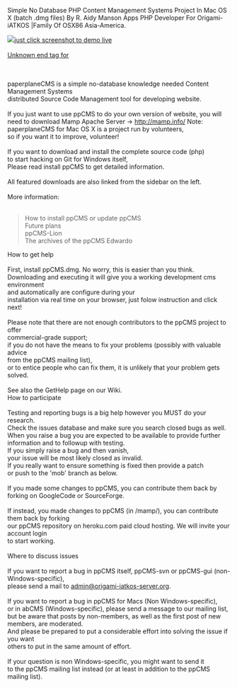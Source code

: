 Simple No Database PHP Content Management Systems Project In Mac OS X (batch .dmg files)
By R. Aidy Manson Apps PHP Developer For Origami-iATKOS |Family Of OSX86 Asia-America.
<p>
<a href='http://paperplanecms.zzl.org/'><img src='http://paperplanecms.googlecode.com/files/screenshot.gif' border='0'>just click screenshot to demo live<br>
<br>
Unknown end tag for </a><br>
<br>
<br>
<p>
paperplaneCMS is a simple no-database knowledge needed Content Management Systems<br>
distributed Source Code Management tool for developing website.<br>
<br>
If you just want to use ppCMS to do your own version of website, you will<br>
need to download Mamp Apache Server -> <a href='http://mamp.info/'>http://mamp.info/</a>
Note: paperplaneCMS for Mac OS X is a project run by volunteers,<br>
so if you want it to improve, volunteer!<br>
<br>
If you want to download and install the complete source code (php)<br>
to start hacking on Git for Windows itself,<br>
Please read install ppCMS to get detailed information.<br>
<br>
All featured downloads are also linked from the sidebar on the left.<br>
<br>
More information:<br>
<br>
<blockquote>How to install ppCMS or update ppCMS<br>
Future plans<br>
ppCMS-Lion<br>
The archives of the ppCMS Edwardo</blockquote>

How to get help<br>
<br>
First, install ppCMS.dmg. No worry, this is easier than you think.<br>
Downloading and executing it will give you a working development cms environment<br>
and automatically are configure during your<br>
installation via real time on your browser, just folow instruction and click next!<br>
<br>
Please note that there are not enough contributors to the ppCMS project to offer<br>
commercial-grade support;<br>
if you do not have the means to fix your problems (possibly with valuable advice<br>
from the ppCMS mailing list),<br>
or to entice people who can fix them, it is unlikely that your problem gets solved.<br>
<br>
See also the GetHelp page on our Wiki.<br>
How to participate<br>
<br>
Testing and reporting bugs is a big help however you MUST do your research.<br>
Check the issues database and make sure you search closed bugs as well.<br>
When you raise a bug you are expected to be available to provide further<br>
information and to followup with testing.<br>
If you simply raise a bug and then vanish,<br>
your issue will be most likely closed as invalid.<br>
If you really want to ensure something is fixed then provide a patch<br>
or push to the 'mob' branch as below.<br>
<br>
If you made some changes to ppCMS, you can contribute them back by<br>
forking on GoogleCode or SourceForge.<br>
<br>
If instead, you made changes to ppCMS (in /mamp/), you can contribute them back by forking<br>
our ppCMS repository on heroku.com paid cloud hosting. We will invite your account login<br>
to start working.<br>
<br>
Where to discuss issues<br>
<br>
If you want to report a bug in ppCMS itself, ppCMS-svn or ppCMS-gui (non-Windows-specific),<br>
please send a mail to admin@origami-iatkos-server.org.<br>
<br>
If you want to report a bug in ppCMS for Macs (Non Windows-specific),<br>
or in abCMS (Windows-specific), please send a message to our mailing list,<br>
but be aware that posts by non-members, as well as the first post of new members, are moderated.<br>
And please be prepared to put a considerable effort into solving the issue if you want<br>
others to put in the same amount of effort.<br>
<br>
If your question is non Windows-specific, you might want to send it<br>
to the ppCMS mailing list instead (or at least in addition to the ppCMS mailing list).